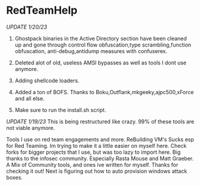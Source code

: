 # RedTeamHelp
*UPDATE 1/20/23*
1. Ghostpack binaries in the Active Directory section have been cleaned up and gone through control flow obfuscation,type scrambling,function obfuscation, anti-debug,antidump measures with confuserex.

2. Deleted alot of old, useless AMSI bypasses as well as tools I dont use anymore.

3. Adding shellcode loaders.

4. Added a ton of BOFS. Thanks to Boku,Outflank,mkgeeky,ajpc500,xForce and all else.

5. Make sure to run the install.sh script.


*UPDATE 1/19/23*
This is being restructured like crazy. 99% of these tools are not viable anymore.


Tools I use on red team engagements and more.
ReBuilding VM's Sucks esp for Red Teaming. Im trying to make it a little easier on myself here. Check forks for bigger projects that I use, but was too lazy to import here.
Big thanks to the infosec community. Especially Rasta Mouse and Matt Graeber. A Mix of Community tools, and ones ive written for myself. Thanks for checking it out! Next is figuring out how to auto provision windows attack boxes.
